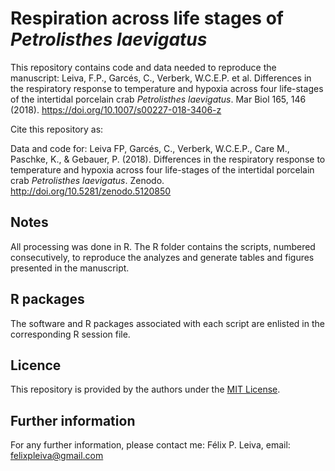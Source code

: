 # Respiration across life stages of _Petrolisthes laevigatus_

This repository contains code and data needed to reproduce the manuscript: Leiva, F.P., Garcés, C., Verberk, W.C.E.P. et al. Differences in the respiratory response to temperature and hypoxia across four life-stages of the intertidal porcelain crab _Petrolisthes laevigatus_. Mar Biol 165, 146 (2018). https://doi.org/10.1007/s00227-018-3406-z

Cite this repository as:

Data and code for: Leiva FP, Garcés, C., Verberk, W.C.E.P., Care M., Paschke, K., & Gebauer, P. (2018). Differences in the respiratory response to temperature and hypoxia across four life-stages of the intertidal porcelain crab _Petrolisthes laevigatus_. Zenodo. http://doi.org/10.5281/zenodo.5120850

## Notes
All processing was done in R. The R folder contains the scripts, numbered consecutively, to reproduce the analyzes and generate tables and figures presented in the manuscript.

## R packages
The software and R packages associated with each script are enlisted in the corresponding R session file.

## Licence
This repository is provided by the authors under the [MIT License](https://opensource.org/licenses/MIT).

## Further information
For any further information, please contact me: Félix P. Leiva, email: felixpleiva@gmail.com 
